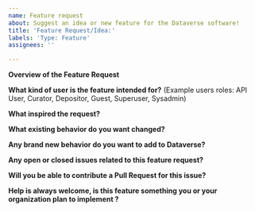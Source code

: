 ```yaml
---
name: Feature request
about: Suggest an idea or new feature for the Dataverse software!
title: 'Feature Request/Idea:'
labels: 'Type: Feature'
assignees: ''

---
```


<!--
Thank you for contributing to the Dataverse Project through the creation of a feature request!

More information on ideas/feature requests and contributions can be found in the "Contributing to Dataverse" page:
https://github.com/IQSS/dataverse/blob/develop/CONTRIBUTING.md#ideasfeature-requests

Please fill out as much of the template as you can.
Start below this comment section.
-->

**Overview of the Feature Request**


**What kind of user is the feature intended for?**
(Example users roles: API User, Curator, Depositor, Guest, Superuser, Sysadmin)


**What inspired the request?**


**What existing behavior do you want changed?**


**Any brand new behavior do you want to add to Dataverse?**


**Any open or closed issues related to this feature request?**


**Will you be able to contribute a Pull Request for this issue?**


**Help is always welcome, is this feature something you or your organization plan to implement ?**
